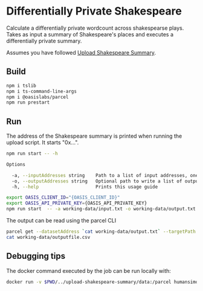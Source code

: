 # Differentially Private Shakespeare

Calculate a differentially private wordcount across shakespearse plays.
Takes as input a summary of Shakespeare's places and executes a differentially
private summary.

Assumes you have followed [Upload Shakespeare Summary](../upload-shakespeare-summary/).

## Build

```bash
npm i tslib
npm i ts-command-line-args
npm i @oasislabs/parcel
npm run prestart
```

## Run

The address of the Shakespeare summary is printed when running the upload script. It starts "0x...".

```bash
npm run start -- -h

Options

  -a, --inputAddresses string    Path to a list of input addresses, one address per line.                 
  -o, --outputAddresses string   Optional path to write a list of output addresses, one address per line. 
  -h, --help                     Prints this usage guide  
```

```bash
export OASIS_CLIENT_ID="{OASIS_CLIENT_ID}"
export OASIS_API_PRIVATE_KEY={OASIS_API_PRIVATE_KEY}
npm run start  -- -a working-data/input.txt -o working-data/output.txt
```

The output can be read using the parcel CLI

```bash
parcel get --datasetAddress `cat working-data/output.txt` --targetPath working-data/outputfile.csv
cat working-data/outputfile.csv
```

## Debugging tips

The docker command executed by the job can be run locally with:

```bash
docker run -v $PWD/../upload-shakespeare-summary/data:/parcel humansimon/pydp-cli pydp-cli -i /parcel/shakespeare_wc.csv -c words -a mean -a sum -e 5 -o /parcel/shakespeare_summary.txt
```
